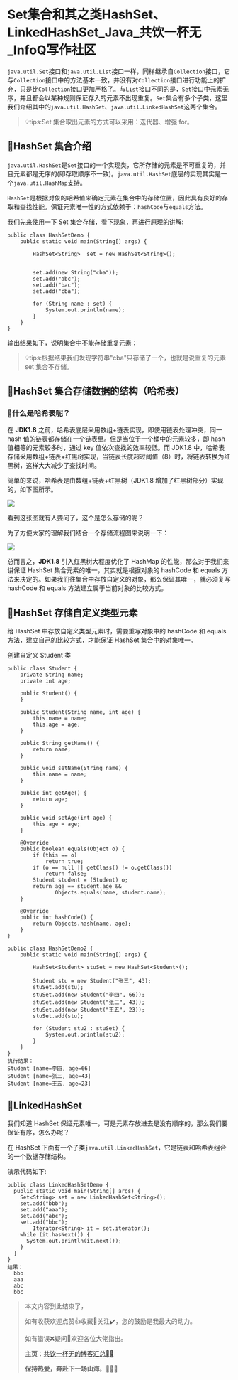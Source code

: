 # Set集合和其之类HashSet、LinkedHashSet_Java_共饮一杯无_InfoQ写作社区
`java.util.Set`接口和`java.util.List`接口一样，同样继承自`Collection`接口，它与`Collection`接口中的方法基本一致，并没有对`Collection`接口进行功能上的扩充，只是比`Collection`接口更加严格了。与`List`接口不同的是，`Set`接口中元素无序，并且都会以某种规则保证存入的元素不出现重复。`Set`集合有多个子类，这里我们介绍其中的`java.util.HashSet`、`java.util.LinkedHashSet`这两个集合。

> 💡tips:Set 集合取出元素的方式可以采用：迭代器、增强 for。

🥩HashSet 集合介绍
--------------

`java.util.HashSet`是`Set`接口的一个实现类，它所存储的元素是不可重复的，并且元素都是无序的(即存取顺序不一致)。`java.util.HashSet`底层的实现其实是一个`java.util.HashMap`支持。

`HashSet`是根据对象的哈希值来确定元素在集合中的存储位置，因此具有良好的存取和查找性能。保证元素唯一性的方式依赖于：`hashCode`与`equals`方法。

我们先来使用一下 Set 集合存储，看下现象，再进行原理的讲解:

```
public class HashSetDemo {
    public static void main(String[] args) {
        
        HashSet<String>  set = new HashSet<String>();

        
        set.add(new String("cba"));
        set.add("abc");
        set.add("bac"); 
        set.add("cba");  
        
        for (String name : set) {
            System.out.println(name);
        }
    }
}
```

输出结果如下，说明集合中不能存储重复元素：

> 💡tips:根据结果我们发现字符串"cba"只存储了一个，也就是说重复的元素 set 集合不存储。

🥓HashSet 集合存储数据的结构（哈希表）
------------------------

### 🍔什么是哈希表呢？

在 **JDK1.8** 之前，哈希表底层采用数组+链表实现，即使用链表处理冲突，同一 hash 值的链表都存储在一个链表里。但是当位于一个桶中的元素较多，即 hash 值相等的元素较多时，通过 key 值依次查找的效率较低。而 JDK1.8 中，哈希表存储采用数组+链表+红黑树实现，当链表长度超过阈值（8）时，将链表转换为红黑树，这样大大减少了查找时间。

简单的来说，哈希表是由数组+链表+红黑树（JDK1.8 增加了红黑树部分）实现的，如下图所示。

![](https://static001.geekbang.org/infoq/e9/e9ebae560ca0725166f59ede7c2545ba.png)

看到这张图就有人要问了，这个是怎么存储的呢？

为了方便大家的理解我们结合一个存储流程图来说明一下：

![](https://static001.geekbang.org/infoq/39/392bb0c9e681748cf5be1807ab01ce06.png)

总而言之，**JDK1.8** 引入红黑树大程度优化了 HashMap 的性能，那么对于我们来讲保证 HashSet 集合元素的唯一，其实就是根据对象的 hashCode 和 equals 方法来决定的。如果我们往集合中存放自定义的对象，那么保证其唯一，就必须复写 hashCode 和 equals 方法建立属于当前对象的比较方式。

🍟HashSet 存储自定义类型元素
-------------------

给 HashSet 中存放自定义类型元素时，需要重写对象中的 hashCode 和 equals 方法，建立自己的比较方式，才能保证 HashSet 集合中的对象唯一。

创建自定义 Student 类

```
public class Student {
    private String name;
    private int age;

    public Student() {
    }

    public Student(String name, int age) {
        this.name = name;
        this.age = age;
    }

    public String getName() {
        return name;
    }

    public void setName(String name) {
        this.name = name;
    }

    public int getAge() {
        return age;
    }

    public void setAge(int age) {
        this.age = age;
    }

    @Override
    public boolean equals(Object o) {
        if (this == o)
            return true;
        if (o == null || getClass() != o.getClass())
            return false;
        Student student = (Student) o;
        return age == student.age &&
               Objects.equals(name, student.name);
    }

    @Override
    public int hashCode() {
        return Objects.hash(name, age);
    }
}
```

```
public class HashSetDemo2 {
    public static void main(String[] args) {
        
        HashSet<Student> stuSet = new HashSet<Student>();
        
        Student stu = new Student("张三", 43);
        stuSet.add(stu);
        stuSet.add(new Student("李四", 66));
        stuSet.add(new Student("张三", 43));
        stuSet.add(new Student("王五", 23));
        stuSet.add(stu);

        for (Student stu2 : stuSet) {
            System.out.println(stu2);
        }
    }
}
执行结果：
Student [name=李四, age=66]
Student [name=张三, age=43]
Student [name=王五, age=23]
```

🍕LinkedHashSet
---------------

我们知道 HashSet 保证元素唯一，可是元素存放进去是没有顺序的，那么我们要保证有序，怎么办呢？

在 HashSet 下面有一个子类`java.util.LinkedHashSet`，它是链表和哈希表组合的一个数据存储结构。

演示代码如下:

```
public class LinkedHashSetDemo {
  public static void main(String[] args) {
    Set<String> set = new LinkedHashSet<String>();
    set.add("bbb");
    set.add("aaa");
    set.add("abc");
    set.add("bbc");
        Iterator<String> it = set.iterator();
    while (it.hasNext()) {
      System.out.println(it.next());
    }
  }
}
结果：
  bbb
  aaa
  abc
  bbc
```

> 本文内容到此结束了，
> 
> 如有收获欢迎点赞👍收藏💖关注✔️，您的鼓励是我最大的动力。
> 
> 如有错误❌疑问💬欢迎各位大佬指出。
> 
> **主页**：[共饮一杯无的博客汇总👨‍💻](https://www.infoq.cn/u/zhanjq/publish)  
> 
> **保持热爱，奔赴下一场山海**。🏃🏃🏃